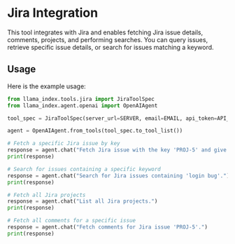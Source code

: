 # Jira Integration

This tool integrates with Jira and enables fetching Jira issue details, comments, projects, and performing searches. You can query issues, retrieve specific issue details, or search for issues matching a keyword.

## Usage

Here is the example usage:

```python
from llama_index.tools.jira import JiraToolSpec
from llama_index.agent.openai import OpenAIAgent

tool_spec = JiraToolSpec(server_url=SERVER, email=EMAIL, api_token=API_KEY)

agent = OpenAIAgent.from_tools(tool_spec.to_tool_list())

# Fetch a specific Jira issue by key
response = agent.chat("Fetch Jira issue with the key 'PROJ-5' and give me the details.")
print(response)

# Search for issues containing a specific keyword
response = agent.chat("Search for Jira issues containing 'login bug'.")
print(response)

# Fetch all Jira projects
response = agent.chat("List all Jira projects.")
print(response)

# Fetch all comments for a specific issue
response = agent.chat("Fetch comments for Jira issue 'PROJ-5'.")
print(response)
